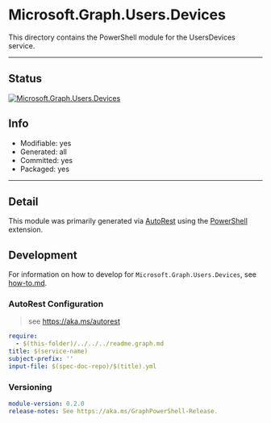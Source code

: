 <!-- region Generated -->
# Microsoft.Graph.Users.Devices
This directory contains the PowerShell module for the UsersDevices service.

---
## Status
[![Microsoft.Graph.Users.Devices](https://img.shields.io/powershellgallery/v/Microsoft.Graph.Users.Devices.svg?style=flat-square&label=Microsoft.Graph.Users.Devices "Microsoft.Graph.Users.Devices")](https://www.powershellgallery.com/packages/Microsoft.Graph.Users.Devices/)

## Info
- Modifiable: yes
- Generated: all
- Committed: yes
- Packaged: yes

---
## Detail
This module was primarily generated via [AutoRest](https://github.com/Azure/autorest) using the [PowerShell](https://github.com/Azure/autorest.powershell) extension.

## Development
For information on how to develop for `Microsoft.Graph.Users.Devices`, see [how-to.md](how-to.md).
<!-- endregion -->

### AutoRest Configuration

> see https://aka.ms/autorest

``` yaml
require:
  - $(this-folder)/../../../readme.graph.md
title: $(service-name)
subject-prefix: ''
input-file: $(spec-doc-repo)/$(title).yml
```
### Versioning

``` yaml
module-version: 0.2.0
release-notes: See https://aka.ms/GraphPowerShell-Release.
```
